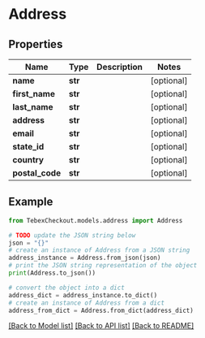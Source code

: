 # Address


## Properties

Name | Type | Description | Notes
------------ | ------------- | ------------- | -------------
**name** | **str** |  | [optional] 
**first_name** | **str** |  | [optional] 
**last_name** | **str** |  | [optional] 
**address** | **str** |  | [optional] 
**email** | **str** |  | [optional] 
**state_id** | **str** |  | [optional] 
**country** | **str** |  | [optional] 
**postal_code** | **str** |  | [optional] 

## Example

```python
from TebexCheckout.models.address import Address

# TODO update the JSON string below
json = "{}"
# create an instance of Address from a JSON string
address_instance = Address.from_json(json)
# print the JSON string representation of the object
print(Address.to_json())

# convert the object into a dict
address_dict = address_instance.to_dict()
# create an instance of Address from a dict
address_from_dict = Address.from_dict(address_dict)
```
[[Back to Model list]](../README.md#documentation-for-models) [[Back to API list]](../README.md#documentation-for-api-endpoints) [[Back to README]](../README.md)


